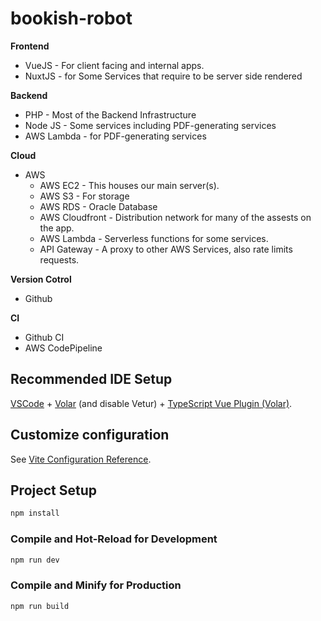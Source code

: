 # bookish-robot

**Frontend**

- VueJS - For client facing and internal apps.
- NuxtJS - for Some Services that require to be server side rendered

**Backend**

- PHP - Most of the Backend Infrastructure
- Node JS - Some services including PDF-generating services
- AWS Lambda - for PDF-generating services

**Cloud**

- AWS
    - AWS EC2 - This houses our main server(s).
    - AWS S3 - For storage
    - AWS RDS - Oracle Database
    - AWS Cloudfront - Distribution network for many of the assests on the app.
    - AWS Lambda - Serverless functions for some services.
    - API Gateway - A proxy to other AWS Services, also rate limits requests.

**Version Cotrol**

- Github

**CI**

- Github CI
- AWS CodePipeline

## Recommended IDE Setup

[VSCode](https://code.visualstudio.com/) + [Volar](https://marketplace.visualstudio.com/items?itemName=Vue.volar) (and disable Vetur) + [TypeScript Vue Plugin (Volar)](https://marketplace.visualstudio.com/items?itemName=Vue.vscode-typescript-vue-plugin).

## Customize configuration

See [Vite Configuration Reference](https://vitejs.dev/config/).

## Project Setup

```sh
npm install
```

### Compile and Hot-Reload for Development

```sh
npm run dev
```

### Compile and Minify for Production

```sh
npm run build
```
